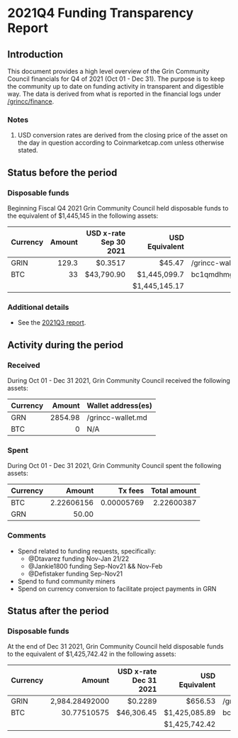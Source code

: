 # 2021Q4 Funding Transparency Report

## Introduction
This document provides a high level overview of the Grin Community Council financials for Q4 of 2021 (Oct 01 - Dec 31). The purpose is to keep the community up to date on funding activity in transparent and digestible way. The data is derived from what is reported in the financial logs under [/grincc/finance](https://github.com/grincc/finance).

### Notes

1. USD conversion rates are derived from the closing price of the asset on the day in question according to Coinmarketcap.com unless otherwise stated. 

## Status before the period

### Disposable funds

Beginning Fiscal Q4 2021 Grin Community Council held disposable funds to the equivalent of $1,445,145 in the following assets:

Currency | Amount | USD x-rate Sep 30 2021 | USD Equivalent | Wallet address(es)
|---|---:|---:|---:|---|
GRIN | 129.3  | $0.3517 | $45.47 | /grincc-wallet.md
BTC | 33 | $43,790.90 | $1,445,099.7 | bc1qmdhmgmhd6j89225hzdh7dxqgmen3y2q0g4vgpez0tw9tkp4ae39qsqvuyl
| | | | $1,445,145.17 | 

### Additional details
* See the [2021Q3 report](/2021Q3.md).

## Activity during the period

### Received

During Oct 01 - Dec 31 2021, Grin Community Council received the following assets: 

Currency | Amount | Wallet address(es)
|---|---:|---|
GRN | 2854.98 | /grincc-wallet.md
BTC | 0 | N/A

### Spent

During Oct 01 - Dec 31 2021, Grin Community Council spent the following assets:

Currency | Amount | Tx fees | Total amount |
|---|---:|---:|---:|
BTC | 2.22606156 | 0.00005769 | 2.22600387 |
GRN | 50.00 |  |  |

### Comments
* Spend related to funding requests, specifically:
   * @Dtavarez funding Nov-Jan 21/22
   * @Jankie1800 funding Sep-Nov21 && Nov-Feb
   * @Defistaker funding Sep-Nov21
* Spend to fund community miners 
* Spend on currency conversion to facilitate project payments in GRN

## Status after the period

### Disposable funds

At the end of Dec 31 2021, Grin Community Council held disposable funds to the equivalent of $1,425,742.42 in the following assets:

Currency | Amount | USD x-rate Dec 31 2021 | USD Equivalent | Wallet address(es)
|---|---:|---:|---:|---|
GRIN | 2,984.28492000 | $0.2289 | $656.53 | /grincc-wallet.md
BTC | 30.77510575 | $46,306.45 | $1,425,085.89 | bc1qmdhmgmhd6j89225hzdh7dxqgmen3y2q0g4vgpez0tw9tkp4ae39qsqvuyl
| | | | $1,425,742.42 |
